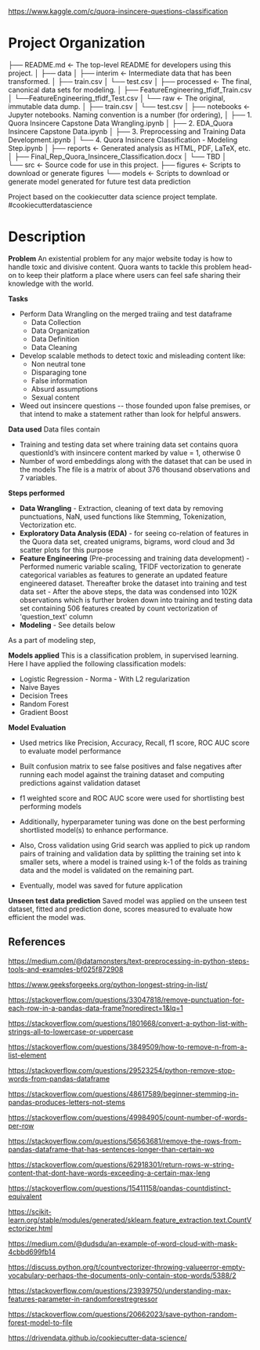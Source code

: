 https://www.kaggle.com/c/quora-insincere-questions-classification

# Project Organization

├── README.md          <- The top-level README for developers using this project.
│
├── data
│   ├── interim        <- Intermediate data that has been transformed.
│       ├── train.csv
│       └── test.csv
│   ├── processed      <- The final, canonical data sets for modeling.
│       ├── FeatureEngineering_tfidf_Train.csv
│       └──FeatureEngineering_tfidf_Test.csv
│   └── raw            <- The original, immutable data dump.
│       ├── train.csv
│       └── test.csv
│
├── notebooks          <- Jupyter notebooks. Naming convention is a number (for ordering),
│   ├── 1. Quora Insincere Capstone Data Wrangling.ipynb
│   ├── 2. EDA_Quora Insincere Capstone Data.ipynb
│   ├── 3. Preprocessing and Training Data Development.ipynb
│   └── 4. Quora Insincere Classification - Modeling Step.ipynb 
│
├── reports            <- Generated analysis as HTML, PDF, LaTeX, etc.
│   ├── Final_Rep_Quora_Insincere_Classification.docx
│   └── TBD
│                      
└── src                <- Source code for use in this project.
    ├── figures        <- Scripts to download or generate figures
    └── models         <- Scripts to download or generate model generated for future test data prediction

Project based on the cookiecutter data science project template. #cookiecutterdatascience

# Description

**Problem**
An existential problem for any major website today is how to handle toxic and divisive content. Quora wants to tackle this problem head-on to keep their platform a place where users can feel safe sharing their knowledge with the world.

**Tasks**
- Perform Data Wrangling on the merged traiing and test dataframe
    - Data Collection
    - Data Organization
    - Data Definition
    - Data Cleaning  
-	Develop scalable methods to detect toxic and misleading content like:
    - Non neutral tone
    - Disparaging tone
    - False information
    - Absurd assumptions
    - Sexual content
-	Weed out insincere questions -- those founded upon false premises, or that intend to make a statement rather than look for helpful answers.

**Data used**
Data files contain
-	Training and testing data set where training data set contains quora questionId’s with insincere content marked by value = 1, otherwise 0
-	Number of word embeddings along with the dataset that can be used in the models
The file is a matrix of about 376 thousand observations and 7 variables.

**Steps performed**
- **Data Wrangling** - Extraction, cleaning of text data by removing punctuations, NaN, used functions like Stemming, Tokenization, Vectorization etc.
- **Exploratory Data Analysis (EDA)** -  for seeing co-relation of features in the Quora data set, created unigrams, bigrams, word cloud and 3d scatter plots for this purpose
- **Feature Engineering** (Pre-processing and training data development) - Performed numeric variable scaling, TFIDF vectorization to generate categorical variables as features to generate an updated feature engineered dataset. Thereafter broke the dataset into training and test data set
        - After the above steps, the data was condensed into 102K observations which is further broken down into training and testing data set containing 506 features created by count vectorization of 'question_text' column
- **Modeling**  - See details below

As a part of modeling step,

**Models applied**
This is a classification problem, in supervised learning. Here I have applied the following classification models:
- Logistic Regression
       - Norma
       - With L2 regularization
- Naive Bayes
- Decision Trees
- Random Forest
- Gradient Boost

**Model Evaluation**
- Used metrics like Precision, Accuracy, Recall, f1 score, ROC AUC score to evaluate model performance
- Built confusion matrix to see false positives and false negatives after running each model against the training dataset and computing predictions against validation dataset
- f1 weighted score and ROC AUC score were used for shortlisting best performing models

- Additionally, hyperparameter tuning was done on the best performing shortlisted model(s) to enhance performance.
- Also, Cross validation using Grid search was applied to pick up random pairs of training and validation data by splitting the training set into k smaller sets, where a model is trained using k-1 of the folds as training data and the model is validated on the remaining part.
- Eventually, model was saved for future application

**Unseen test data prediction**
Saved model was applied on the unseen test dataset, fitted and prediction done, scores measured to evaluate how efficient the model was.

## References

https://medium.com/@datamonsters/text-preprocessing-in-python-steps-tools-and-examples-bf025f872908

https://www.geeksforgeeks.org/python-longest-string-in-list/

https://stackoverflow.com/questions/33047818/remove-punctuation-for-each-row-in-a-pandas-data-frame?noredirect=1&lq=1

https://stackoverflow.com/questions/1801668/convert-a-python-list-with-strings-all-to-lowercase-or-uppercase

https://stackoverflow.com/questions/3849509/how-to-remove-n-from-a-list-element

https://stackoverflow.com/questions/29523254/python-remove-stop-words-from-pandas-dataframe

https://stackoverflow.com/questions/48617589/beginner-stemming-in-pandas-produces-letters-not-stems

https://stackoverflow.com/questions/49984905/count-number-of-words-per-row

https://stackoverflow.com/questions/56563681/remove-the-rows-from-pandas-dataframe-that-has-sentences-longer-than-certain-wo

https://stackoverflow.com/questions/62918301/return-rows-w-string-content-that-dont-have-words-exceeding-a-certain-max-leng

https://stackoverflow.com/questions/15411158/pandas-countdistinct-equivalent

https://scikit-learn.org/stable/modules/generated/sklearn.feature_extraction.text.CountVectorizer.html

https://medium.com/@dudsdu/an-example-of-word-cloud-with-mask-4cbbd699fb14

https://discuss.python.org/t/countvectorizer-throwing-valueerror-empty-vocabulary-perhaps-the-documents-only-contain-stop-words/5388/2

https://stackoverflow.com/questions/23939750/understanding-max-features-parameter-in-randomforestregressor

https://stackoverflow.com/questions/20662023/save-python-random-forest-model-to-file

https://drivendata.github.io/cookiecutter-data-science/

